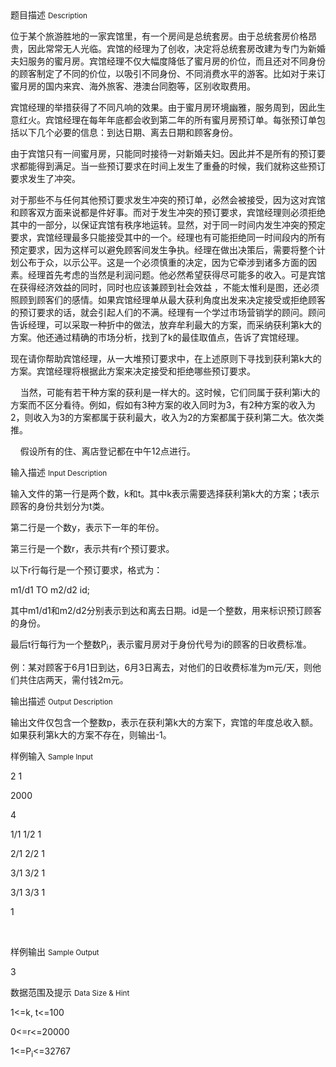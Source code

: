 <div class="panel panel-default">
<div class="area-title">
<span>
题目描述
<small>Description</small>
</span></div>
<div class="panel-body">

<p>位于某个旅游胜地的一家宾馆里，有一个房间是总统套房。由于总统套房价格昂贵，因此常常无人光临。宾馆的经理为了创收，决定将总统套房改建为专门为新婚夫妇服务的蜜月房。宾馆经理不仅大幅度降低了蜜月房的价位，而且还对不同身份的顾客制定了不同的价位，以吸引不同身份、不同消费水平的游客。比如对于来订蜜月房的国内来宾、海外旅客、港澳台同胞等，区别收取费用。</p>
<p>宾馆经理的举措获得了不同凡响的效果。由于蜜月房环境幽雅，服务周到，因此生意红火。宾馆经理在每年年底都会收到第二年的所有蜜月房预订单。每张预订单包括以下几个必要的信息：到达日期、离去日期和顾客身份。</p>
<p>由于宾馆只有一间蜜月房，只能同时接待一对新婚夫妇。因此并不是所有的预订要求都能得到满足。当一些预订要求在时间上发生了重叠的时候，我们就称这些预订要求发生了冲突。</p>
<p>对于那些不与任何其他预订要求发生冲突的预订单，必然会被接受，因为这对宾馆和顾客双方面来说都是件好事。而对于发生冲突的预订要求，宾馆经理则必须拒绝其中的一部分，以保证宾馆有秩序地运转。显然，对于同一时间内发生冲突的预定要求，宾馆经理最多只能接受其中的一个。经理也有可能拒绝同一时间段内的所有预定要求，因为这样可以避免顾客间发生争执。经理在做出决策后，需要将整个计划公布于众，以示公平。这是一个必须慎重的决定，因为它牵涉到诸多方面的因素。经理首先考虑的当然是利润问题。他必然希望获得尽可能多的收入。可是宾馆在获得经济效益的同时，同时也应该兼顾到社会效益 ，不能太惟利是图，还必须照顾到顾客们的感情。如果宾馆经理单从最大获利角度出发来决定接受或拒绝顾客的预订要求的话，就会引起人们的不满。经理有一个学过市场营销学的顾问。顾问告诉经理，可以采取一种折中的做法，放弃牟利最大的方案，而采纳获利第k大的方案。他还通过精确的市场分析，找到了k的最佳取值点，告诉了宾馆经理。</p>
<p>现在请你帮助宾馆经理，从一大堆预订要求中，在上述原则下寻找到获利第k大的方案。宾馆经理将根据此方案来决定接受和拒绝哪些预订要求。</p>
<p>    当然，可能有若干种方案的获利是一样大的。这时候，它们同属于获利第i大的方案而不区分看待。例如，假如有3种方案的收入同时为3，有2种方案的收入为2，则收入为3的方案都属于获利最大，收入为2的方案都属于获利第二大。依次类推。</p>
<p>    假设所有的住、离店登记都在中午12点进行。</p>

</div>
</div>

<div class="panel panel-default">
<div class="area-title">
<span>
输入描述
<small>Input Description</small>
</span></div>
<div class="panel-body">
<p>输入文件的第一行是两个数，k和t。其中k表示需要选择获利第k大的方案；t表示顾客的身份共划分为t类。</p>
<p>第二行是一个数y，表示下一年的年份。</p>
<p>第三行是一个数r，表示共有r个预订要求。</p>
<p>以下r行每行是一个预订要求，格式为：</p>
<p>m1/d1 TO m2/d2 id;</p>
<p>其中m1/d1和m2/d2分别表示到达和离去日期。id是一个整数，用来标识预订顾客的身份。</p>
<p>最后t行每行为一个整数P<sub>i</sub>，表示蜜月房对于身份代号为i的顾客的日收费标准。</p>
<p>例：某对顾客于6月1日到达，6月3日离去，对他们的日收费标准为m元/天，则他们共住店两天，需付钱2m元。</p>

</div>
</div>
<div  class="panel panel-default">
<div class="area-title">
<span>
输出描述
<small>Output Description</small>
</span></div>
<div class="panel-body">

<p>输出文件仅包含一个整数p，表示在获利第k大的方案下，宾馆的年度总收入额。如果获利第k大的方案不存在，则输出-1。</p>

</div>
</div>


<div class="panel panel-default">
<div class="area-title">
<span>
样例输入
<small>Sample Input</small>
</span></div>
<div class="panel-body">
<p>2 1</p>
<p>2000</p>
<p>4</p>
<p>1/1 1/2 1</p>
<p>2/1 2/2 1</p>
<p>3/1 3/2 1</p>
<p>3/1 3/3 1</p>
<p>1</p>
<p> </p>

</div>
</div>

<div class="panel panel-default">
<div class="area-title">
<span>
样例输出
<small>Sample Output</small>
</span></div>
<div class="panel-body">
<p>3</p>

</div>
</div>

<div class="panel panel-default">
<div class="area-title">
<span>
数据范围及提示
<small>Data Size & Hint</small>
</span></div>
<div class="panel-body">
<p>1&lt;=k, t&lt;=100</p>
<p>0&lt;=r&lt;=20000</p>
<p>1&lt;=P<sub>i</sub>&lt;=32767</p>
</div>
</div>